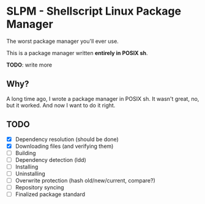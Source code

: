 # SLPM - Shellscript Linux Package Manager
The worst package manager you'll ever use.

This is a package manager written **entirely in POSIX sh**.

**TODO**: write more

## Why?
A long time ago, I wrote a package manager in POSIX sh.
It wasn't great, no, but it worked. And now I want to do it right.

## TODO
- [X] Dependency resolution (should be done)
- [X] Downloading files (and verifying them)
- [ ] Building
- [ ] Dependency detection (ldd)
- [ ] Installing
- [ ] Uninstalling
- [ ] Overwrite protection (hash old/new/current, compare?)
- [ ] Repository syncing
- [ ] Finalized package standard
